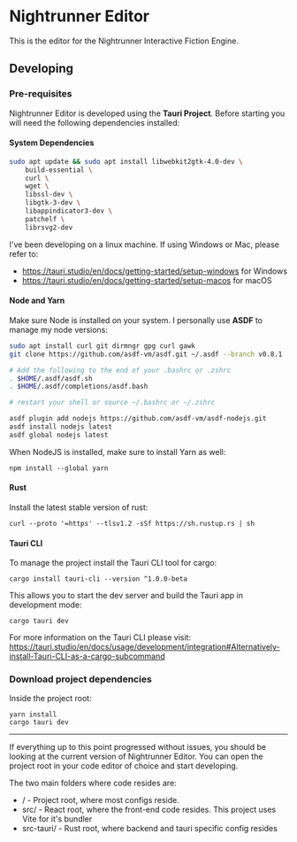 # Nightrunner Editor

This is the editor for the Nightrunner Interactive Fiction Engine.

## Developing

### Pre-requisites

Nightrunner Editor is developed using the **Tauri Project**.
Before starting you will need the following dependencies installed:

#### System Dependencies

```sh
sudo apt update && sudo apt install libwebkit2gtk-4.0-dev \
    build-essential \
    curl \
    wget \
    libssl-dev \
    libgtk-3-dev \
    libappindicator3-dev \
    patchelf \
    librsvg2-dev
```

I've been developing on a linux machine. If using Windows or Mac, please refer to:

- https://tauri.studio/en/docs/getting-started/setup-windows for Windows
- https://tauri.studio/en/docs/getting-started/setup-macos for macOS

#### Node and Yarn

Make sure Node is installed on your system. I personally use **ASDF** to manage my node versions:

```sh
sudo apt install curl git dirmngr gpg curl gawk
git clone https://github.com/asdf-vm/asdf.git ~/.asdf --branch v0.8.1

# Add the following to the end of your .bashrc or .zshrc
. $HOME/.asdf/asdf.sh
. $HOME/.asdf/completions/asdf.bash

# restart your shell or source ~/.bashrc or ~/.zshrc

asdf plugin add nodejs https://github.com/asdf-vm/asdf-nodejs.git
asdf install nodejs latest
asdf global nodejs latest
```

When NodeJS is installed, make sure to install Yarn as well:

```
npm install --global yarn
```

#### Rust

Install the latest stable version of rust:

```
curl --proto '=https' --tlsv1.2 -sSf https://sh.rustup.rs | sh
```

#### Tauri CLI

To manage the project install the Tauri CLI tool for cargo:

```
cargo install tauri-cli --version ^1.0.0-beta
```

This allows you to start the dev server and build the Tauri app in development mode:

```
cargo tauri dev
```

For more information on the Tauri CLI please visit: https://tauri.studio/en/docs/usage/development/integration#Alternatively-install-Tauri-CLI-as-a-cargo-subcommand

### Download project dependencies

Inside the project root:

```
yarn install
cargo tauri dev
```

---

If everything up to this point progressed without issues, you should be looking at the current version of Nightrunner Editor. You can open the project root in your code editor of choice and start developing.

The two main folders where code resides are:

- / - Project root, where most configs reside.
- src/ - React root, where the front-end code resides. This project uses Vite for it's bundler
- src-tauri/ - Rust root, where backend and tauri specific config resides
